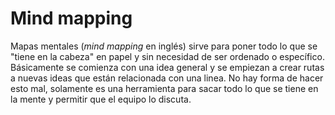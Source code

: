 # Mind mapping

Mapas mentales (*mind mapping* en inglés) sirve para poner todo lo que se
"tiene en la cabeza" en papel y sin necesidad de ser ordenado o específico.
Básicamente se comienza con una idea general y se empiezan a crear rutas a
nuevas ideas que están relacionada con una linea. No hay forma de hacer
esto mal, solamente es una herramienta para sacar todo lo que se tiene en
la mente y permitir que el equipo lo discuta.
